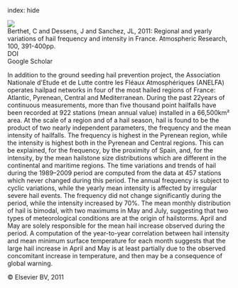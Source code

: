 index: hide

<div class="Citation">
    <div class="Citation-thumb CitationThumb-linked"  data-href="https://doi.org/10.1016/j.atmosres.2010.10.008">
      <img src="https://static.claimspace.cloud/climate-study-static/refs/thumbs/2/Berthet_et_al_2011-thumb.png" />
    </div>

  <div class="Citation-body">
    <div class="Citation-text">Berthet, C and Dessens, J and Sanchez, JL, 2011: Regional and yearly variations of hail frequency and intensity in France. <span class="Article-journal">Atmospheric Research, </span><span class="Article-volume">100, </span>391-400pp.</div>
    <div class="Citation-links">
      <div class="CitationLink" data-href="https://doi.org/10.1016/j.atmosres.2010.10.008">
        <div class="CitationLink-icon CitationLink-Doi"></div>
        <div class="CitationLink-text">DOI</div>
      </div>
      <div class="CitationLink" data-href="https://scholar.google.com/scholar?q=10.1016/j.atmosres.2010.10.008">
        <div class="CitationLink-icon CitationLink-Scholar"></div>
        <div class="CitationLink-text">Google Scholar</div>
      </div>
    </div>
  </div>
</div>

In addition to the ground seeding hail prevention project, the Association Nationale d'Etude et de Lutte contre les Fléaux Atmosphériques (ANELFA) operates hailpad networks in four of the most hailed regions of France: Atlantic, Pyrenean, Central and Mediterranean. During the past 22years of continuous measurements, more than five thousand point hailfalls have been recorded at 922 stations (mean annual value) installed in a 66,500km² area. At the scale of a region and of a hail season, hail is found to be the product of two nearly independent parameters, the frequency and the mean intensity of hailfalls. The frequency is highest in the Pyrenean region, while the intensity is highest both in the Pyrenean and Central regions. This can be explained, for the frequency, by the proximity of Spain, and, for the intensity, by the mean hailstone size distributions which are different in the continental and maritime regions.                   The time variations and trends of hail during the 1989–2009 period are computed from the data at 457 stations which never changed during this period. The annual frequency is subject to cyclic variations, while the yearly mean intensity is affected by irregular severe hail events. The frequency did not change significantly during the period, while the intensity increased by 70%. The mean monthly distribution of hail is bimodal, with two maximums in May and July, suggesting that two types of meteorological conditions are at the origin of hailstorms. April and May are solely responsible for the mean hail increase observed during the period. A computation of the year-to-year correlation between hail intensity and mean minimum surface temperature for each month suggests that the large hail increase in April and May is at least partially due to the observed concomitant increase in temperature, and then may be a consequence of global warning.

<div class="Citation-copy">
&copy; Elsevier BV, 2011
</div>